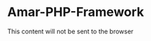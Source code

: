 # Amar-PHP-Framework

<!DOCTYPE html>
<html>
<body>

<?php
ob_start();?>
This content will not be sent to the browser
<?php $test = ob_get_clean();

echo $test;
?>

</body>
</html>

